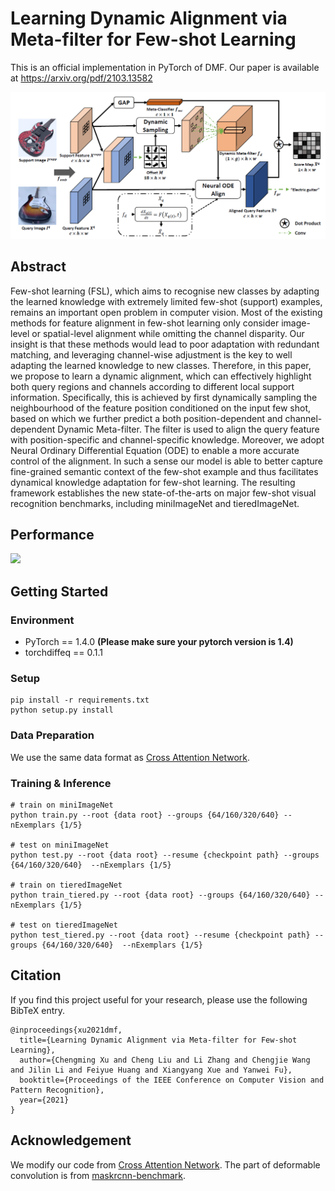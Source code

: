 # Learning Dynamic Alignment via Meta-filter for Few-shot Learning
This is an official implementation in PyTorch of DMF. Our paper is available at https://arxiv.org/pdf/2103.13582


![](figures/model.png)

## Abstract
Few-shot learning (FSL), which aims to recognise new classes by adapting the learned knowledge with extremely limited few-shot (support) examples, remains an important open problem in computer vision. Most of the existing methods for feature alignment in few-shot learning only consider image-level or spatial-level alignment while omitting the channel disparity. Our insight is that these methods would lead to poor adaptation with redundant matching, and leveraging channel-wise adjustment is the key to well adapting the learned knowledge to new classes. Therefore, in this paper, we propose to learn a dynamic alignment, which can effectively highlight both query regions and channels according to different local support information. Specifically, this is achieved by first dynamically sampling the neighbourhood of the feature position conditioned on the input few shot, based on which we further predict a both position-dependent and channel-dependent Dynamic Meta-filter. The filter is used to align the query feature with position-specific and channel-specific knowledge. Moreover, we adopt Neural Ordinary Differential Equation (ODE) to enable a more accurate control of the alignment. In such a sense our model is able to better capture fine-grained semantic context of the few-shot example and thus facilitates dynamical knowledge adaptation for few-shot learning.
The resulting framework establishes the new state-of-the-arts on major few-shot visual recognition benchmarks, including miniImageNet and tieredImageNet.

## Performance
![](figures/result.png)

## Getting Started

### Environment
- PyTorch == 1.4.0 **(Please make sure your pytorch version is 1.4)**
- torchdiffeq == 0.1.1

### Setup
```shell script
pip install -r requirements.txt
python setup.py install
```
### Data Preparation
We use the same data format as [Cross Attention Network](https://github.com/blue-blue272/fewshot-CAN).

### Training & Inference
```shell script
# train on miniImageNet
python train.py --root {data root} --groups {64/160/320/640} --nExemplars {1/5}

# test on miniImageNet
python test.py --root {data root} --resume {checkpoint path} --groups {64/160/320/640}  --nExemplars {1/5}

# train on tieredImageNet
python train_tiered.py --root {data root} --groups {64/160/320/640} --nExemplars {1/5}

# test on tieredImageNet
python test_tiered.py --root {data root} --resume {checkpoint path} --groups {64/160/320/640}  --nExemplars {1/5}
```

## Citation
If you find this project useful for your research, please use the following BibTeX entry.
```
@inproceedings{xu2021dmf,
  title={Learning Dynamic Alignment via Meta-filter for Few-shot Learning},
  author={Chengming Xu and Cheng Liu and Li Zhang and Chengjie Wang and Jilin Li and Feiyue Huang and Xiangyang Xue and Yanwei Fu},
  booktitle={Proceedings of the IEEE Conference on Computer Vision and Pattern Recognition},
  year={2021}
}
```

## Acknowledgement
We modify our code from [Cross Attention Network](https://github.com/blue-blue272/fewshot-CAN). The part of deformable convolution is from [maskrcnn-benchmark](https://github.com/facebookresearch/maskrcnn-benchmark).